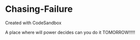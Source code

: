 # Chasing-Failure
Created with CodeSandbox
<P>A place where will power decides can you do it TOMORROW!!!!!</P>
